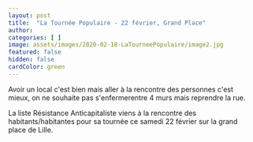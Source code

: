 ```yaml
---
layout: post
title:  "La Tournée Populaire - 22 février, Grand Place"
author: 
categories: [ ]
image: assets/images/2020-02-18-LaTourneePopulaire/image2.jpg
featured: false
hidden: false
cardColor: green
---
```


Avoir un local c'est bien mais aller à la rencontre des personnes c'est mieux, on ne souhaite pas s'enfermerentre 4 murs mais reprendre la rue.

La liste Résistance Anticapitaliste viens à la rencontre des habitants/habitantes pour sa tournée ce samedi 22 février sur la grand place de Lille.
